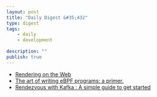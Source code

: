```yaml
---
layout: post
title: "Daily Digest &#35;432"
type: digest
tags: 
    - daily
    - development
    
description: ""
publish: true
---
```


- [Rendering on the Web](https://medium.com/@SilentHackz/rendering-on-the-web-80a30c678c3a)
- [The art of writing eBPF programs: a primer.](https://sysdig.com/blog/the-art-of-writing-ebpf-programs-a-primer/)
- [Rendezvous with Kafka : A simple guide to get started](https://medium.com/walmartlabs/rendezvous-with-kafka-a-simple-guide-to-get-started-48db3b921cc)

